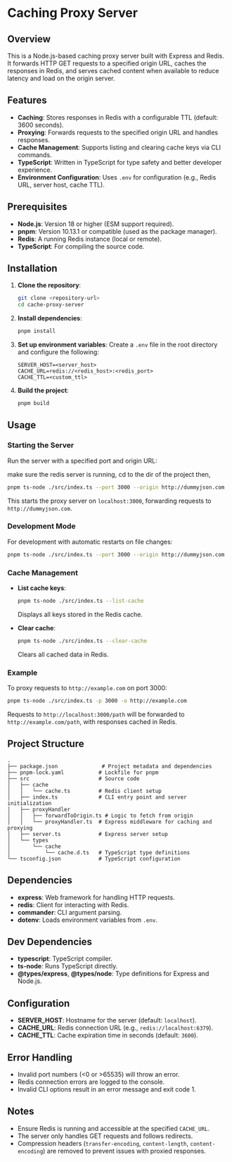 # Caching Proxy Server

## Overview

This is a Node.js-based caching proxy server built with Express and Redis. It forwards HTTP GET requests to a specified origin URL, caches the responses in Redis, and serves cached content when available to reduce latency and load on the origin server.

## Features

- **Caching**: Stores responses in Redis with a configurable TTL (default: 3600 seconds).
- **Proxying**: Forwards requests to the specified origin URL and handles responses.
- **Cache Management**: Supports listing and clearing cache keys via CLI commands.
- **TypeScript**: Written in TypeScript for type safety and better developer experience.
- **Environment Configuration**: Uses `.env` for configuration (e.g., Redis URL, server host, cache TTL).

## Prerequisites

- **Node.js**: Version 18 or higher (ESM support required).
- **pnpm**: Version 10.13.1 or compatible (used as the package manager).
- **Redis**: A running Redis instance (local or remote).
- **TypeScript**: For compiling the source code.

## Installation

1. **Clone the repository**:

   ```bash
   git clone <repository-url>
   cd cache-proxy-server
   ```

2. **Install dependencies**:

   ```bash
   pnpm install
   ```

3. **Set up environment variables**: Create a `.env` file in the root directory and configure the following:

   ```env
   SERVER_HOST=<server_host>
   CACHE_URL=redis://<redis_host>:<redis_port>
   CACHE_TTL=<custom_ttl>
   ```

4. **Build the project**:

   ```bash
   pnpm build
   ```

## Usage

### Starting the Server

Run the server with a specified port and origin URL:

make sure the redis server is running,
cd to the dir of the project then, 

```bash
pnpm ts-node ./src/index.ts --port 3000 --origin http://dummyjson.com
```

This starts the proxy server on `localhost:3000`, forwarding requests to `http://dummyjson.com`.

### Development Mode

For development with automatic restarts on file changes:

```bash
pnpm ts-node ./src/index.ts --port 3000 --origin http://dummyjson.com
```

### Cache Management

- **List cache keys**:

  ```bash
  pnpm ts-node ./src/index.ts --list-cache
  ```

  Displays all keys stored in the Redis cache.

- **Clear cache**:

  ```bash
  pnpm ts-node ./src/index.ts --clear-cache
  ```

  Clears all cached data in Redis.

### Example

To proxy requests to `http://example.com` on port 3000:

```bash
pnpm ts-node ./src/index.ts -p 3000 -o http://example.com
```

Requests to `http://localhost:3000/path` will be forwarded to `http://example.com/path`, with responses cached in Redis.

## Project Structure

```
.
├── package.json              # Project metadata and dependencies
├── pnpm-lock.yaml           # Lockfile for pnpm
├── src                      # Source code
│   ├── cache
│   │   └── cache.ts         # Redis client setup
│   ├── index.ts             # CLI entry point and server initialization
│   ├── proxyHandler
│   │   ├── forwardToOrigin.ts # Logic to fetch from origin
│   │   └── proxyHandler.ts  # Express middleware for caching and proxying
│   ├── server.ts            # Express server setup
│   └── types
│       └── cache
│           └── cache.d.ts   # TypeScript type definitions
└── tsconfig.json            # TypeScript configuration
```

## Dependencies

- **express**: Web framework for handling HTTP requests.
- **redis**: Client for interacting with Redis.
- **commander**: CLI argument parsing.
- **dotenv**: Loads environment variables from `.env`.

## Dev Dependencies

- **typescript**: TypeScript compiler.
- **ts-node**: Runs TypeScript directly.
- **@types/express**, **@types/node**: Type definitions for Express and Node.js.

## Configuration

- **SERVER_HOST**: Hostname for the server (default: `localhost`).
- **CACHE_URL**: Redis connection URL (e.g., `redis://localhost:6379`).
- **CACHE_TTL**: Cache expiration time in seconds (default: `3600`).

## Error Handling

- Invalid port numbers (&lt;0 or &gt;65535) will throw an error.
- Redis connection errors are logged to the console.
- Invalid CLI options result in an error message and exit code 1.

## Notes

- Ensure Redis is running and accessible at the specified `CACHE_URL`.
- The server only handles GET requests and follows redirects.
- Compression headers (`transfer-encoding`, `content-length`, `content-encoding`) are removed to prevent issues with proxied responses.
